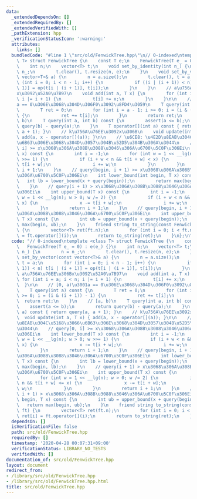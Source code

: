 ```yaml
---
data:
  _extendedDependsOn: []
  _extendedRequiredBy: []
  _extendedVerifiedWith: []
  _pathExtension: hpp
  _verificationStatusIcon: ':warning:'
  attributes:
    links: []
  bundledCode: "#line 1 \"src/old/FenwickTree.hpp\"\n// 0-indexed\ntemplate <class\
    \ T> struct FenwickTree {\n    const T e;\n    FenwickTree(T e_ = 0) : e(e_) {}\n\
    \    int n;\n    vector<T> t;\n    void set_by_identity(int n_) {\n        n =\
    \ n_;\n        t.clear(), t.resize(n, e);\n    }\n    void set_by_vector(const\
    \ vector<T>& a) {\n        n = a.size();\n        t.clear(), t = a;\n        for\
    \ (int i = 0; i < n - 1; i++) {\n            if ((i | (i + 1)) < n) t[i | (i +\
    \ 1)] = op(t[i | (i + 1)], t[i]);\n        }\n    }\n    // a\u756A\u76EE\u306B\
    x\u3092\u52A0\u7B97\n    void add(int a, T x) {\n        for (int i = a; i < n;\
    \ i |= i + 1) {\n            t[i] += x;\n        }\n    }\n\n    // [0, a)\u3001\
    a == 0\u306E\u3068\u304D\u306F0\u3092\u8FD4\u3059\n    T query(int a) const {\n\
    \        T ret = 0;\n        for (int i = a - 1; i >= 0; i = (i & (i + 1)) - 1)\
    \ {\n            ret += t[i];\n        }\n        return ret;\n    }\n    // [a,\
    \ b)\n    T query(int a, int b) const {\n        assert(a <= b);\n        return\
    \ query(b) - query(a);\n    }\n    T operator[](int a) const { return query(a,\
    \ a + 1); }\n    // k\u756A\u76EE\u3092x\u306B\n    void update(int a, T x) {\
    \ add(a, x - operator[](a)); }\n\n    // \u6CE8: \u4E2D\u8EAB\u304C\u5168\u3066\
    \u6B63\u306E\u3068\u304D\u3057\u304B\u52D5\u304B\u306A\u3044\n    // query[0,\
    \ i] >= x\u3068\u306A\u308B\u3088\u3046\u306A\u6700\u5C0F\u306Ei\n    int lower_bound(T\
    \ x) const {\n        int i = -1;\n        for (int w = 1 << __lg(n); w > 0; w\
    \ >>= 1) {\n            if (i + w < n && t[i + w] < x) {\n                x -=\
    \ t[i + w];\n                i += w;\n            }\n        }\n        return\
    \ i + 1;\n    }\n    // query[begin, i + 1) >= x\u3068\u306A\u308B\u3088\u3046\
    \u306A\u6700\u5C0F\u306Ei\n    int lower_bound(int begin, T x) const {\n     \
    \   int lb = lower_bound(x + query(begin));\n        return max(begin, lb);\n\
    \    }\n    // query(i + 1) > x\u3068\u306A\u308B\u3088\u3046\u306A\u6700\u5C0F\
    \u306Ei\n    int upper_bound(T x) const {\n        int i = -1;\n        for (int\
    \ w = 1 << __lg(n); w > 0; w /= 2) {\n            if (i + w < n && t[i + w] <=\
    \ x) {\n                x -= t[i + w];\n                i += w;\n            }\n\
    \        }\n        return i + 1;\n    }\n    // query[begin, i + 1) > x\u3068\
    \u306A\u308B\u3088\u3046\u306A\u6700\u5C0F\u306Ei\n    int upper_bound(int begin,\
    \ T x) const {\n        int ub = upper_bound(x + query(begin));\n        return\
    \ max(begin, ub);\n    }\n    friend string to_string(const FenwickTree<T>& ft)\
    \ {\n        vector<T> ret(ft.n);\n        for (int i = 0; i < ft.n; i++) ret[i]\
    \ = ft.operator[](i);\n        return to_string(ret);\n    }\n};\n"
  code: "// 0-indexed\ntemplate <class T> struct FenwickTree {\n    const T e;\n \
    \   FenwickTree(T e_ = 0) : e(e_) {}\n    int n;\n    vector<T> t;\n    void set_by_identity(int\
    \ n_) {\n        n = n_;\n        t.clear(), t.resize(n, e);\n    }\n    void\
    \ set_by_vector(const vector<T>& a) {\n        n = a.size();\n        t.clear(),\
    \ t = a;\n        for (int i = 0; i < n - 1; i++) {\n            if ((i | (i +\
    \ 1)) < n) t[i | (i + 1)] = op(t[i | (i + 1)], t[i]);\n        }\n    }\n    //\
    \ a\u756A\u76EE\u306Bx\u3092\u52A0\u7B97\n    void add(int a, T x) {\n       \
    \ for (int i = a; i < n; i |= i + 1) {\n            t[i] += x;\n        }\n  \
    \  }\n\n    // [0, a)\u3001a == 0\u306E\u3068\u304D\u306F0\u3092\u8FD4\u3059\n\
    \    T query(int a) const {\n        T ret = 0;\n        for (int i = a - 1; i\
    \ >= 0; i = (i & (i + 1)) - 1) {\n            ret += t[i];\n        }\n      \
    \  return ret;\n    }\n    // [a, b)\n    T query(int a, int b) const {\n    \
    \    assert(a <= b);\n        return query(b) - query(a);\n    }\n    T operator[](int\
    \ a) const { return query(a, a + 1); }\n    // k\u756A\u76EE\u3092x\u306B\n  \
    \  void update(int a, T x) { add(a, x - operator[](a)); }\n\n    // \u6CE8: \u4E2D\
    \u8EAB\u304C\u5168\u3066\u6B63\u306E\u3068\u304D\u3057\u304B\u52D5\u304B\u306A\
    \u3044\n    // query[0, i] >= x\u3068\u306A\u308B\u3088\u3046\u306A\u6700\u5C0F\
    \u306Ei\n    int lower_bound(T x) const {\n        int i = -1;\n        for (int\
    \ w = 1 << __lg(n); w > 0; w >>= 1) {\n            if (i + w < n && t[i + w] <\
    \ x) {\n                x -= t[i + w];\n                i += w;\n            }\n\
    \        }\n        return i + 1;\n    }\n    // query[begin, i + 1) >= x\u3068\
    \u306A\u308B\u3088\u3046\u306A\u6700\u5C0F\u306Ei\n    int lower_bound(int begin,\
    \ T x) const {\n        int lb = lower_bound(x + query(begin));\n        return\
    \ max(begin, lb);\n    }\n    // query(i + 1) > x\u3068\u306A\u308B\u3088\u3046\
    \u306A\u6700\u5C0F\u306Ei\n    int upper_bound(T x) const {\n        int i = -1;\n\
    \        for (int w = 1 << __lg(n); w > 0; w /= 2) {\n            if (i + w <\
    \ n && t[i + w] <= x) {\n                x -= t[i + w];\n                i +=\
    \ w;\n            }\n        }\n        return i + 1;\n    }\n    // query[begin,\
    \ i + 1) > x\u3068\u306A\u308B\u3088\u3046\u306A\u6700\u5C0F\u306Ei\n    int upper_bound(int\
    \ begin, T x) const {\n        int ub = upper_bound(x + query(begin));\n     \
    \   return max(begin, ub);\n    }\n    friend string to_string(const FenwickTree<T>&\
    \ ft) {\n        vector<T> ret(ft.n);\n        for (int i = 0; i < ft.n; i++)\
    \ ret[i] = ft.operator[](i);\n        return to_string(ret);\n    }\n};\n"
  dependsOn: []
  isVerificationFile: false
  path: src/old/FenwickTree.hpp
  requiredBy: []
  timestamp: '2020-04-28 00:07:31+09:00'
  verificationStatus: LIBRARY_NO_TESTS
  verifiedWith: []
documentation_of: src/old/FenwickTree.hpp
layout: document
redirect_from:
- /library/src/old/FenwickTree.hpp
- /library/src/old/FenwickTree.hpp.html
title: src/old/FenwickTree.hpp
---
```

